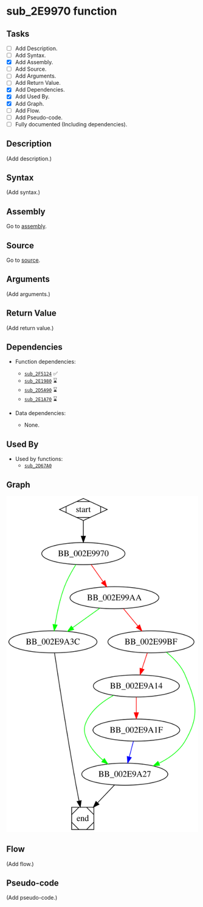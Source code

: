 # sub_2E9970 function

## Tasks

- [ ] Add Description.
- [ ] Add Syntax.
- [X] Add Assembly.
- [ ] Add Source.
- [ ] Add Arguments.
- [ ] Add Return Value.
- [X] Add Dependencies.
- [X] Add Used By.
- [X] Add Graph.
- [ ] Add Flow.
- [ ] Add Pseudo-code.
- [ ] Fully documented (Including dependencies).

## Description

(Add description.)

## Syntax

(Add syntax.)

## Assembly

Go to [assembly](../asm/sub_2E9970.asm).

## Source

Go to [source](../cc/sub_2E9970.cc).

## Arguments

(Add arguments.)

## Return Value

(Add return value.)

## Dependencies

* Function dependencies:
  * [`sub_2F5124`](sub_2F5124.md) ✅
  * [`sub_2E1980`](sub_2E1980.md) ⌛
  * [`sub_2D5A90`](sub_2D5A90.md) ⌛
  * [`sub_2E1A70`](sub_2E1A70.md) ⌛

* Data dependencies:
  * None.

## Used By

* Used by functions:
  * [`sub_2D67A0`](sub_2D67A0.md)

## Graph

![sub_2E9970 Graph](../svg/sub_2E9970.svg "sub_2E9970 Graph")

## Flow

(Add flow.)

## Pseudo-code

(Add pseudo-code.)


